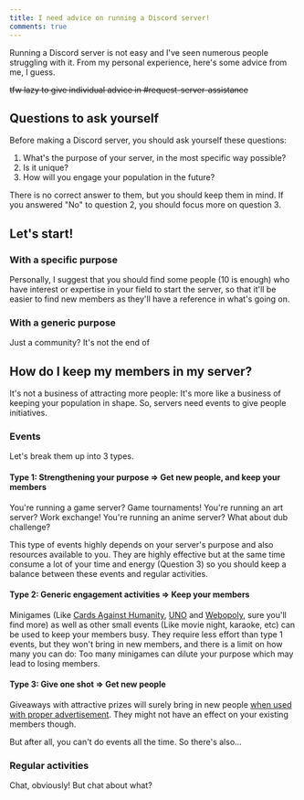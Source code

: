 ```yaml
---
title: I need advice on running a Discord server!
comments: true
---
```


Running a Discord server is not easy and I've seen numerous people struggling with it. From my personal experience, here's some advice from me, I guess.

~~tfw lazy to give individual advice in #request-server-assistance~~

## Questions to ask yourself
Before making a Discord server, you should ask yourself these questions:

1. What's the purpose of your server, in the most specific way possible?
2. Is it unique?
3. How will you engage your population in the future?

There is no correct answer to them, but you should keep them in mind. If you answered "No" to question 2, you should focus more on question 3.

## Let's start!
### With a specific purpose
Personally, I suggest that you should find some people (10 is enough) who have interest or expertise in your field to start the server, so that it'll be easier to find new members as they'll have a reference in what's going on.

### With a generic purpose
Just a community? It's not the end of

## How do I keep my members in my server?
It's not a business of attracting more people: It's more like a business of keeping your population in shape. So, servers need events to give people initiatives.

### Events
Let's break them up into 3 types.
#### Type 1: Strengthening your purpose => Get new people, and keep your members
You're running a game server? Game tournaments! You're running an art server? Work exchange! You're running an anime server? What about dub challenge?

This type of events highly depends on your server's purpose and also resources available to you. They are highly effective but at the same time consume a lot of your time and energy (Question 3) so you should keep a balance between these events and regular activities.

#### Type 2: Generic engagement activities => Keep your members
Minigames (Like [Cards Against Humanity](http://pretendyoure.xyz/zy/), [UNO](http://www.richgieg.com/runo) and [Webopoly](http://www.webopoly.org/), sure you'll find more) as well as other small events (Like movie night, karaoke, etc) can be used to keep your members busy. They require less effort than type 1 events, but they won't bring in new members, and there is a limit on how many you can do: Too many minigames can dilute your purpose which may lead to losing members.

#### Type 3: Give one shot => Get new people
Giveaways with attractive prizes will surely bring in new people [when used with proper advertisement](#advertisement). They might not have an effect on your existing members though.

But after all, you can't do events all the time. So there's also...

### Regular activities
Chat, obviously! But chat about what?
